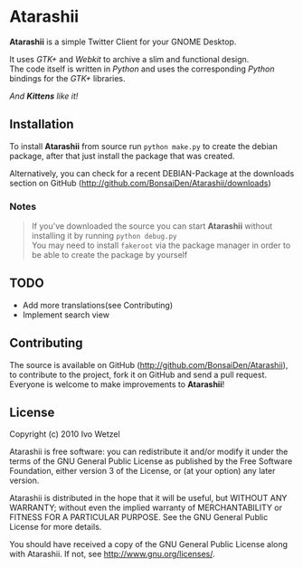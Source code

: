 # Atarashii
**Atarashii** is a simple Twitter Client for your GNOME Desktop.

It uses *GTK+* and *Webkit* to archive a slim and functional design.  
The code itself is written in *Python* and uses the corresponding *Python* bindings for the *GTK+* libraries.

*And **Kittens** like it!*

## Installation
To install **Atarashii** from source run `python make.py` to create the debian package, after that just install the package that was created. 

Alternatively, you can check for a recent DEBIAN-Package at the downloads section on GitHub (<http://github.com/BonsaiDen/Atarashii/downloads>)

### Notes
> If you've downloaded the source you can start **Atarashii** without installing it by running `python debug.py`  
> You may need to install `fakeroot` via the package manager in order to be able to create the package by yourself

## TODO
- Add more translations(see Contributing)
- Implement search view

## Contributing
The source is available on GitHub (<http://github.com/BonsaiDen/Atarashii>), to
contribute to the project, fork it on GitHub and send a pull request.
Everyone is welcome to make improvements to **Atarashii**!

## License
Copyright (c) 2010 Ivo Wetzel

Atarashii is free software: you can redistribute it and/or 
modify it under the terms of the GNU General Public License as published by
the Free Software Foundation, either version 3 of the License, or
(at your option) any later version.

Atarashii is distributed in the hope that it will be useful,
but WITHOUT ANY WARRANTY; without even the implied warranty of
MERCHANTABILITY or FITNESS FOR A PARTICULAR PURPOSE.  See the
GNU General Public License for more details.

You should have received a copy of the GNU General Public License along with
Atarashii. If not, see <http://www.gnu.org/licenses/>.

